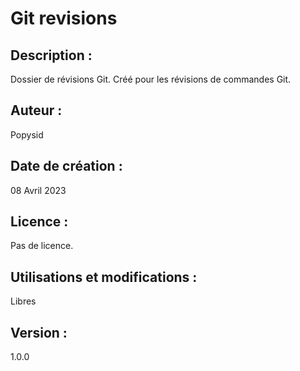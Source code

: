 # Git revisions

## Description : 
Dossier de révisions Git.
Créé pour les révisions de commandes Git.

## Auteur : 

Popysid

## Date de création : 

08 Avril 2023

## Licence : 

Pas de licence.

## Utilisations et modifications :

Libres

## Version :

1.0.0
